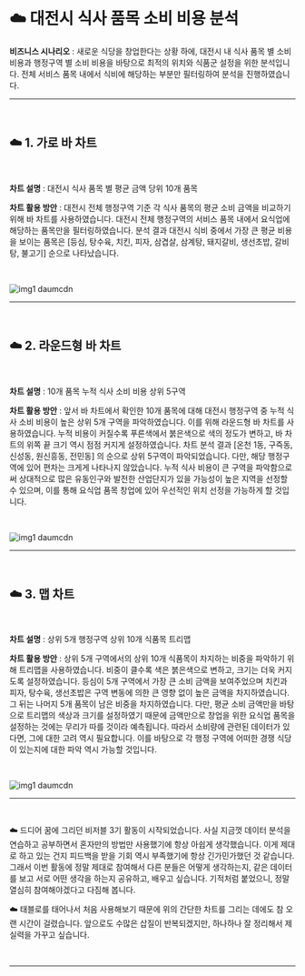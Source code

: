 # ☁️ 대전시 식사 품목 소비 비용 분석  



<b>비즈니스 시나리오</b> : 새로운 식당을 창업한다는 상황 하에, 대전시 내 식사 품목 별 소비 비용과 행정구역 별 소비 비용을 바탕으로 최적의 위치와 식품군 설정을 위한 분석입니다. 전체 서비스 품목 내에서 식비에 해당하는 부분만 필터링하여 분석을 진행하였습니다.  

***  

<br>  


 

 

## ☁️ 1. 가로 바 차트  

<br>  


<b>차트 설명</b> : 대전시 식사 품목 별 평균 금액 당위 10개 품목  


<b>차트 활용 방안</b> : 대전시 전체 행정구역 기준 각 식사 품목의 평균 소비 금액을 비교하기 위해 바 차트를 사용하였습니다. 대전시 전체 행정구역의 서비스 품목 내에서 요식업에 해당하는 품목만을 필터링하였습니다. 분석 결과 대전시 식비 중에서 가장 큰 평균 비용을 보이는 품목은 [등심, 탕수육, 치킨, 피자, 삼겹살, 삼계탕, 돼지갈비, 생선초밥, 갈비탕, 불고기] 순으로 나타났습니다.  

<br>  

![img1 daumcdn](https://user-images.githubusercontent.com/65170165/222631747-fef2f688-9d5e-412d-bee8-d83556bff0f9.png)

***  

<br>  

 


 

 

## ☁️ 2. 라운드형 바 차트  

<br>  


<b>차트 설명</b> : 10개 품목 누적 식사 소비 비용 상위 5구역  


<b>차트 활용 방안</b> : 앞서 바 차트에서 확인한 10개 품목에 대해 대전시 행정구역 중 누적 식사 소비 비용이 높은 상위 5개 구역을 파악하였습니다. 이를 위해 라운드형 바 차트를 사용하였습니다. 누적 비용이 커질수록 푸른색에서 붉은색으로 색의 정도가 변하고, 바 차트의 위쪽 끝 크기 역시 점점 커지게 설정하였습니다. 차트 분석 결과 [온천 1동, 구즉동, 신성동, 원신흥동, 전민동] 의 순으로 상위 5구역이 파악되었습니다. 다만, 해당 행정구역에 있어 편차는 크게게 나타나지 않았습니다. 누적 식사 비용이 큰 구역을 파악함으로써 상대적으로 많은 유동인구와 발전한 산업단지가 있을 가능성이 높은 지역을 선정할 수 있으며, 이를 통해 요식업 품목 창업에 있어 우선적인 위치 선정을 가능하게 할 것입니다.  

<br>  

![img1 daumcdn](https://user-images.githubusercontent.com/65170165/222631783-e1183361-a0f1-4105-831e-60d99470e0b1.png)  


*** 


<br>  

 


 

 

## ☁️ 3. 맵 차트  

<br>  



<b>차트 설명</b> : 상위 5개 행정구역 상위 10개 식품목 트리맵  




<b>차트 활용 방안</b> : 상위 5개 구역에서의 상위 10개 식품목이 차지하는 비중을 파악하기 위해 트리맵을 사용하였습니다. 비중이 클수록 색은 붉은색으로 변하고, 크기는 더욱 커지도록 설정하였습니다. 등심이 5개 구역에서 가장 큰 소비 금액을 보여주었으며 치킨과 피자, 탕수육, 생선초밥은 구역 변동에 의한 큰 영향 없이 높은 금액을 차지하였습니다. 그 뒤는 나머지 5개 품목이 남은 비중을 차지하였습니다. 다만, 평균 소비 금액만을 바탕으로 트리맵의 색상과 크기를 설정하였기 때문에 금액만으로 창업을 위한 요식업 품목을 설정하는 것에는 무리가 따를 것이라 예측됩니다. 따라서 소비량에 관련된 데이터가 있다면, 그에 대한 고려 역시 필요합니다. 이를 바탕으로 각 행정 구역에 어떠한 경쟁 식당이 있는지에 대한 파악 역시 가능할 것입니다.    


<br>  

![img1 daumcdn](https://user-images.githubusercontent.com/65170165/222631881-fc6ccffe-c3ed-4dce-a723-093fa45a46af.png)  



***  

<br>  

 

 


 

 

☁️ 드디어 꿈에 그리던 비저블 3기 활동이 시작되었습니다. 사실 지금껏 데이터 분석을 연습하고 공부하면서 혼자만의 방법만 사용했기에 항상 아쉽게 생각했습니다. 이게 제대로 하고 있는 건지 피드백을 받을 기회 역시 부족했기에 항상 긴가민가했던 것 같습니다.  그래서 이번 활동에 정말 제대로  참여해서 다른 분들은 어떻게 생각하는지, 같은 데이터를 보고 서로 어떤 생각을 하는지 공유하고, 배우고 싶습니다. 기적처럼 붙었으니, 정말 열심히 참여해야겠다고 다짐해 봅니다.  


 

☁️ 태블로를 태어나서 처음 사용해보기 때문에 위의 간단한 차트를 그리는 데에도 참 오랜 시간이 걸렸습니다. 앞으로도 수많은 삽질이 반복되겠지만, 하나하나 잘 정리해서 제 실력을 가꾸고 싶습니다.  

<br>  

***  
